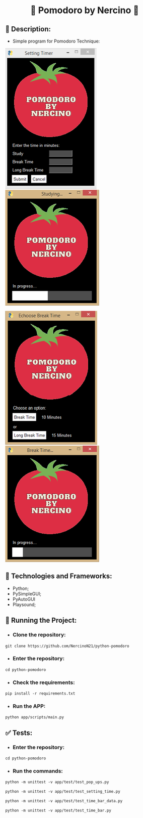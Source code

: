 <h1 align="center">🍅 Pomodoro by Nercino 🍅</h1>

## 📝 Description:

- Simple program for Pomodoro Technique:


<img src='image-readme/SettingTimer.PNG'> <img src='image-readme/Studying.PNG'>

<img src='image-readme/EchooseBreakTime.PNG'> <img src='image-readme/BreakTime.PNG'> 

## 🔧 Technologies and Frameworks:
- Python;
- PySimpleGUI;
- PyAutoGUI
- Playsound;

## 🚀 Running the Project:

- ### Clone the repository:
```
git clone https://github.com/NercinoN21/python-pomodoro
```

- ### Enter the repository:
```
cd python-pomodoro
```

- ### Check the requirements:
```
pip install -r requirements.txt
```

- ### Run the APP:
```
python app/scripts/main.py
```

## ✅ Tests:

- ### Enter the repository:
```
cd python-pomodoro
```

- ### Run the commands:
```
python -m unittest -v app/test/test_pop_ups.py
```
```
python -m unittest -v app/test/test_setting_time.py
```
```
python -m unittest -v app/test/test_time_bar_data.py
```
```
python -m unittest -v app/test/test_time_bar.py
```